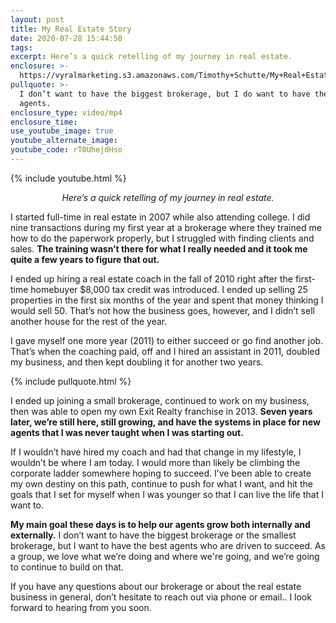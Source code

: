 ```yaml
---
layout: post
title: My Real Estate Story
date: 2020-07-28 15:44:50
tags:
excerpt: Here’s a quick retelling of my journey in real estate.
enclosure: >-
  https://vyralmarketing.s3.amazonaws.com/Timothy+Schutte/My+Real+Estate+Story.mp4
pullquote: >-
  I don’t want to have the biggest brokerage, but I do want to have the best
  agents.
enclosure_type: video/mp4
enclosure_time:
use_youtube_image: true
youtube_alternate_image:
youtube_code: rT0UhejdHso
---
```


{% include youtube.html %}

 <p style="text-align: center;"><em>
Here’s a quick retelling of my journey in real estate.</em></p>

I started full-time in real estate in 2007 while also attending college. I did nine transactions during my first year at a brokerage where they trained me how to do the paperwork properly, but I struggled with finding clients and sales. **The training wasn’t there for what I really needed and it took me quite a few years to figure that out.**

I ended up hiring a real estate coach in the fall of 2010 right after the first-time homebuyer $8,000 tax credit was introduced. I ended up selling 25 properties in the first six months of the year and spent that money thinking I would sell 50. That’s not how the business goes, however, and I didn’t sell another house for the rest of the year.&nbsp;

I gave myself one more year (2011) to either succeed or go find another job. That’s when the coaching paid, off and I hired an assistant in 2011, doubled my business, and then kept doubling it for another two years.

{% include pullquote.html %}

I ended up joining a small brokerage, continued to work on my business, then was able to open my own Exit Realty franchise in 2013. **Seven years later, we’re still here, still growing, and have the systems in place for new agents that I was never taught when I was starting out.**

If I wouldn’t have hired my coach and had that change in my lifestyle, I wouldn’t be where I am today. I would more than likely be climbing the corporate ladder somewhere hoping to succeed. I’ve been able to create my own destiny on this path, continue to push for what I want, and hit the goals that I set for myself when I was younger so that I can live the life that I want to.

**My main goal these days is to help our agents grow both internally and externally.** I don’t want to have the biggest brokerage or the smallest brokerage, but I want to have the best agents who are driven to succeed. As a group, we love what we’re doing and where we're going, and we’re going to continue to build on that.

If you have any questions about our brokerage or about the real estate business in general, don’t hesitate to reach out via phone or email.. I look forward to hearing from you soon.